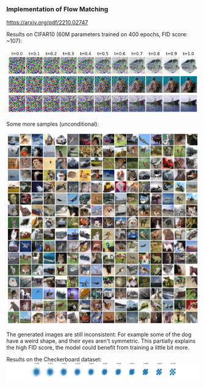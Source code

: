 ### Implementation of Flow Matching

https://arxiv.org/pdf/2210.02747

Results on CIFAR10 (60M parameters trained on 400 epochs, FID score: ~107):

![cifar10_paths](misc/Fig6_sample_paths_cifar10.png)


Some more samples (unconditional):

![cifar10_samples](misc/uncond_samples.png)

The generated images are still inconsistent: For example some of the dog have a weird shape, and their eyes aren't symmetric. This partially explains the high FID score, the model could benefit from training a little bit more.


Results on the Checkerboard dataset:
![checkerboard_samples](misc/Fig4_sample_paths_checkerboard.png)